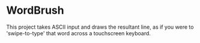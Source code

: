 # WordBrush
This project takes ASCII input and draws the resultant line, as if you were to 'swipe-to-type' that word across a touchscreen keyboard.



